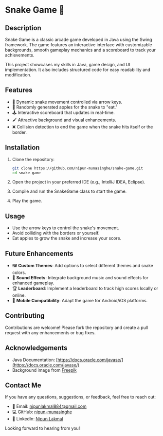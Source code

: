 
# Snake Game 🐍

## Description
Snake Game is a classic arcade game developed in Java using the Swing framework. The game features an interactive interface with customizable backgrounds, smooth gameplay mechanics and a scoreboard to track your achievements.

This project showcases my skills in Java, game design, and UI implementation. It also includes structured code for easy readability and modification.

## Features

- 🚀 Dynamic snake movement controlled via arrow keys.
- 🍎 Randomly generated apples for the snake to "eat."
- 🕹️ Interactive scoreboard that updates in real-time.
- 🖌️ Attractive background and visual enhancements.
- ❌ Collision detection to end the game when the snake hits itself or the border.

## Installation

1. Clone the repository:
   ```bash
   git clone https://github.com/nipun-munasinghe/snake-game.git
   cd snake-game
   
2. Open the project in your preferred IDE (e.g., IntelliJ IDEA, Eclipse).

3. Compile and run the SnakeGame class to start the game.

4. Play the game.
## Usage

- Use the arrow keys to control the snake's movement.
- Avoid colliding with the borders or yourself.
- Eat apples to grow the snake and increase your score.
## Future Enhancements

- 🖼️ **Custom Themes**: Add options to select different themes and snake colors.
- 🎵 **Sound Effects**: Integrate background music and sound effects for enhanced gameplay.
- 🏆 **Leaderboard**: Implement a leaderboard to track high scores locally or online.
- 📱 **Mobile Compatibility**: Adapt the game for Android/iOS platforms.

## Contributing

Contributions are welcome! Please fork the repository and create a pull request with any enhancements or bug fixes.

## Acknowledgements

- Java Documentation: [https://docs.oracle.com/javase/](https://docs.oracle.com/javase/)
- Background image from [Freepik](https://www.freepik.com)

## Contact Me

If you have any questions, suggestions, or feedback, feel free to reach out:

- 📧 Email: [nipunlakmal884@gmail.com](mailto:nipunlakmal884@gmail.com)
- 💻 GitHub: [nipun-munasinghe](https://github.com/nipun-munasinghe)
- 🔗 LinkedIn: [Nipun Lakmal](https://www.linkedin.com/in/nipun-lakmal-b5b3652bb?utm_source=share&utm_campaign=share_via&utm_content=profile&utm_medium=ios_app)

Looking forward to hearing from you!
